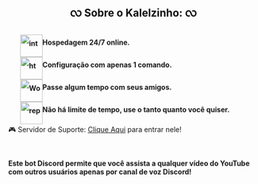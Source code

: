 <h2 style="color: #0f0f0f; text-align: center;">လ Sobre o Kalelzinho: လ</h2>
<ol style="list-style: none; font-size: 14px; line-height: 32px; font-weight: bold;">
<li style="clear: both; text-align: left;"><img style="float: left;" src="https://image.flaticon.com/icons/png/512/66/66164.png" alt="interactive connection" width="45" /> Hospedagem 24/7 online.</li>
<li style="clear: both; text-align: left;"><img style="float: left;" src="https://media.discordapp.net/attachments/803607182855241768/837172357952831548/213-2137214_customized-solution-ilustrao-engrenagem-removebg-preview.png?width=200&amp;height=201" alt="html cleaner" width="45" /> Configura&ccedil;&atilde;o com apenas 1 comando.</li>
<li style="clear: both;"><img style="float: left;" src="https://media.discordapp.net/attachments/803607182855241768/837171621369479178/friends-icon-11552773786rscuwwjvkl-removebg-preview.png?width=329&amp;height=337" alt="Word to html" width="45" /> Passe algum tempo com seus amigos.</li>
<li style="clear: both;"><img style="float: left;" src="https://upload.wikimedia.org/wikipedia/commons/thumb/e/ec/Simpleicons_Business_calendar-with-a-clock-time-tools.svg/1024px-Simpleicons_Business_calendar-with-a-clock-time-tools.svg.png" alt="replace text" width="45" />N&atilde;o h&aacute; limite de tempo, use o tanto quanto voc&ecirc; quiser.</li>
</ol>

🎮 Servidor de Suporte: <a href="https://discord.gg/fFffgUnVQq">Clique Aqui</a> para entrar nele!

<p><strong>&nbsp;</strong></p>
<p><strong>Este bot Discord permite que você assista a qualquer vídeo do YouTube com outros usuários apenas por canal de voz Discord! 
<p><strong>&nbsp;</strong></p>
